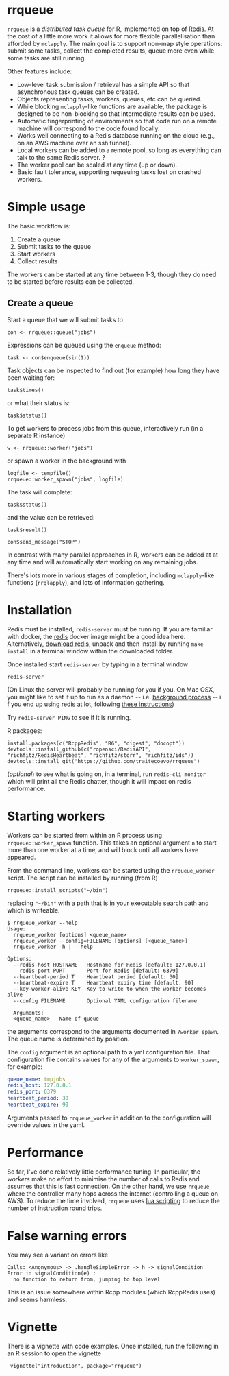 # rrqueue

`rrqueue` is a *distributed task queue* for R, implemented on top of  [Redis](http://redis.io).  At the cost of a little more work it allows for more flexible parallelisation than afforded by `mclapply`.  The main goal is to support non-map style operations: submit some tasks, collect the completed results, queue more even while some tasks are still running.

Other features include:

* Low-level task submission / retrieval has a simple API so that asynchronous task queues can be created.
* Objects representing tasks, workers, queues, etc can be queried.
* While blocking `mclapply`-like functions are available, the package is designed to be non-blocking so that intermediate results can be used.
* Automatic fingerprinting of environments so that code run on a remote machine will correspond to the code found locally.
* Works well connecting to a Redis database running on the cloud (e.g., on an AWS machine over an ssh tunnel).
* Local workers can be added to a remote pool, so long as everything can talk to the same Redis server.
?
* The worker pool can be scaled at any time (up or down).
* Basic fault tolerance, supporting requeuing tasks lost on crashed workers.

# Simple usage

The basic workflow is:

1. Create a queue
2. Submit tasks to the queue
3. Start workers
4. Collect results

The workers can be started at any time between 1-3, though they do need to be started before results can be collected.

## Create a queue

Start a queue that we will submit tasks to
```
con <- rrqueue::queue("jobs")
```

Expressions can be queued using the `enqueue` method:

```
task <- con$enqueue(sin(1))
```

Task objects can be inspected to find out (for example) how long they have been waiting for:

```
task$times()
```

or what their status is:

```
task$status()
```

To get workers to process jobs from this queue, interactively run (in a separate R instance)

```
w <- rrqueue::worker("jobs")
```

or spawn a worker in the background with

```
logfile <- tempfile()
rrqueue::worker_spawn("jobs", logfile)
```

The task will complete:

```
task$status()
```

and the value can be retrieved:

```
task$result()
```

```
con$send_message("STOP")
```

In contrast with many parallel approaches in R, workers can be added at at any time and will automatically start working on any remaining jobs.

There's lots more in various stages of completion, including `mclapply`-like functions (`rrqlapply`), and lots of information gathering.

# Installation

Redis must be installed, `redis-server` must be running.  If you are familiar with docker, the [redis](https://registry.hub.docker.com/_/redis/) docker image might be a good idea here. Alternatively, [download redis](http://redis.io/download), unpack and then install by running `make install` in a terminal window within the downloaded folder.

Once installed start `redis-server` by typing in a terminal window

```
redis-server
```
(On Linux the server will probably be running for you if you. On Mac OSX, you might like to set it up to run as a daemon -- i.e. [background process](https://en.wikipedia.org/wiki/Daemon_(computing)) -- i f you end up using redis at lot, following [these instructions](http://naleid.com/blog/2011/03/05/running-redis-as-a-user-daemon-on-osx-with-launchd))

 Try `redis-server PING` to see if it is running.

R packages:

```
install.packages(c("RcppRedis", "R6", "digest", "docopt"))
devtools::install_github(c("ropensci/RedisAPI", "richfitz/RedisHeartbeat", "richfitz/storr", "richfitz/ids"))
devtools::install_git("https://github.com/traitecoevo/rrqueue")
```

(*optional*) to see what is going on, in a terminal, run `redis-cli monitor` which will print all the Redis chatter, though it will impact on redis performance.

# Starting workers

Workers can be started from within an R process using `rrqueue::worker_spawn` function.  This takes an optional argument `n` to start more than one worker at a time, and will block until all workers have appeared.

From the command line, workers can be started using the `rrqueue_worker` script.  The script can be installed by running (from R)

```
rrqueue::install_scripts("~/bin")
```

replacing `"~/bin"` with a path that is in your executable search path and which is writeable.

```
$ rrqueue_worker --help
Usage:
  rrqueue_worker [options] <queue_name>
  rrqueue_worker --config=FILENAME [options] [<queue_name>]
  rrqueue_worker -h | --help

Options:
  --redis-host HOSTNAME   Hostname for Redis [default: 127.0.0.1]
  --redis-port PORT       Port for Redis [default: 6379]
  --heartbeat-period T    Heartbeat period [default: 30]
  --heartbeat-expire T    Heartbeat expiry time [default: 90]
  --key-worker-alive KEY  Key to write to when the worker becomes alive
  --config FILENAME       Optional YAML configuration filename

  Arguments:
  <queue_name>   Name of queue
```

the arguments correspond to the arguments documented in `?worker_spawn`.  The queue name is determined by position.

The `config` argument is an optional path to a yml configuration file.  That configuration file contains values for any of the arguments to `worker_spawn`, for example:

```yaml
queue_name: tmpjobs
redis_host: 127.0.0.1
redis_port: 6379
heartbeat_period: 30
heartbeat_expire: 90
```

Arguments passed to `rrqueue_worker` in addition to the configuration will override values in the yaml.

# Performance

So far, I've done relatively little performance tuning.  In particular, the *workers* make no effort to minimise the number of calls to Redis and assumes that this is fast connection.  On the other hand, we use `rrqueue` where the controller many hops across the internet (controlling a queue on AWS).  To reduce the time involved, `rrqueue` uses [lua scripting](https://en.wikipedia.org/wiki/Lua_(programming_language)) to reduce the number of instruction round trips.

# False warning errors

You may see a variant on errors like

```
Calls: <Anonymous> -> .handleSimpleError -> h -> signalCondition
Error in signalCondition(e) :
  no function to return from, jumping to top level
```

This is an issue somewhere within Rcpp modules (which RcppRedis uses) and seems harmless.

# Vignette

There is a vignette with code examples. Once installed, run the following in an R session to open the vignette

```
 vignette("introduction", package="rrqueue")
```

